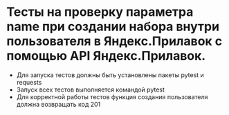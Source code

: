 ﻿# Тесты на проверку параметра name при создании набора внутри пользователя в Яндекс.Прилавок с помощью API Яндекс.Прилавок. 
- Для запуска тестов должны быть установлены пакеты pytest и requests
- Запуск всех тестов выполняется командой pytest
- Для корректной работы тестов функция создания пользователя должна возвращать код 201